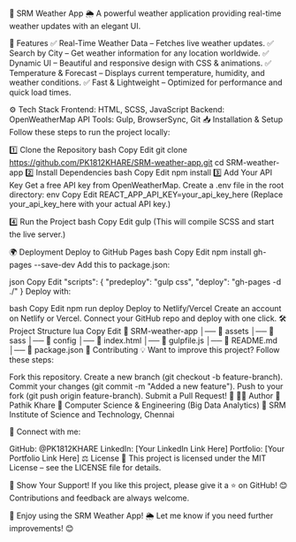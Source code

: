 📌 SRM Weather App 🌦️
A powerful weather application providing real-time weather updates with an elegant UI.

🌟 Features
✅ Real-Time Weather Data – Fetches live weather updates.
✅ Search by City – Get weather information for any location worldwide.
✅ Dynamic UI – Beautiful and responsive design with CSS & animations.
✅ Temperature & Forecast – Displays current temperature, humidity, and weather conditions.
✅ Fast & Lightweight – Optimized for performance and quick load times.

⚙️ Tech Stack
Frontend: HTML, SCSS, JavaScript
Backend: OpenWeatherMap API
Tools: Gulp, BrowserSync, Git
📥 Installation & Setup
Follow these steps to run the project locally:

1️⃣ Clone the Repository
bash
Copy
Edit
git clone https://github.com/PK1812KHARE/SRM-weather-app.git
cd SRM-weather-app
2️⃣ Install Dependencies
bash
Copy
Edit
npm install
3️⃣ Add Your API Key
Get a free API key from OpenWeatherMap.
Create a .env file in the root directory:
env
Copy
Edit
REACT_APP_API_KEY=your_api_key_here
(Replace your_api_key_here with your actual API key.)

4️⃣ Run the Project
bash
Copy
Edit
gulp
(This will compile SCSS and start the live server.)

🌍 Deployment
Deploy to GitHub Pages
bash
Copy
Edit
npm install gh-pages --save-dev
Add this to package.json:

json
Copy
Edit
"scripts": {
  "predeploy": "gulp css",
  "deploy": "gh-pages -d ./"
}
Deploy with:

bash
Copy
Edit
npm run deploy
Deploy to Netlify/Vercel
Create an account on Netlify or Vercel.
Connect your GitHub repo and deploy with one click.
🛠 Project Structure
lua
Copy
Edit
📂 SRM-weather-app
│── 📂 assets
│── 📂 sass
│── 📂 config
│── 📜 index.html
│── 📜 gulpfile.js
│── 📜 README.md
│── 📜 package.json
📝 Contributing
💡 Want to improve this project? Follow these steps:

Fork this repository.
Create a new branch (git checkout -b feature-branch).
Commit your changes (git commit -m "Added a new feature").
Push to your fork (git push origin feature-branch).
Submit a Pull Request! 🎉
👨‍💻 Author
👤 Pathik Khare
📌 Computer Science & Engineering (Big Data Analytics)
📍 SRM Institute of Science and Technology, Chennai

🔗 Connect with me:

GitHub: @PK1812KHARE
LinkedIn: [Your LinkedIn Link Here]
Portfolio: [Your Portfolio Link Here]
⚖️ License
📜 This project is licensed under the MIT License – see the LICENSE file for details.

🌟 Show Your Support!
If you like this project, please give it a ⭐ on GitHub! 😊
Contributions and feedback are always welcome.

🚀 Enjoy using the SRM Weather App! 🌦️
Let me know if you need further improvements! 😊

